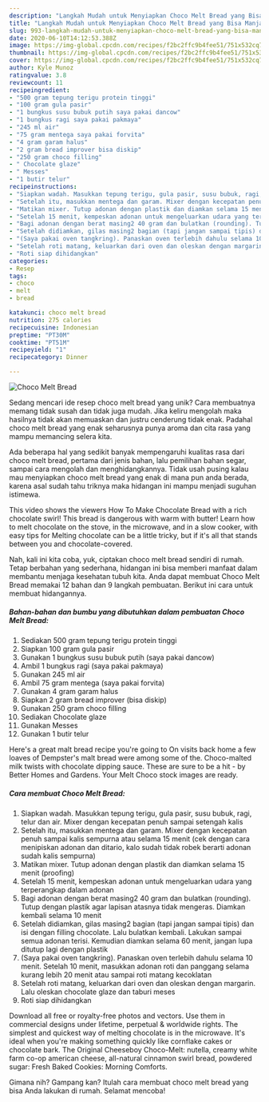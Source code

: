 ```yaml
---
description: "Langkah Mudah untuk Menyiapkan Choco Melt Bread yang Bisa Manjain Lidah"
title: "Langkah Mudah untuk Menyiapkan Choco Melt Bread yang Bisa Manjain Lidah"
slug: 993-langkah-mudah-untuk-menyiapkan-choco-melt-bread-yang-bisa-manjain-lidah
date: 2020-06-10T14:12:53.388Z
image: https://img-global.cpcdn.com/recipes/f2bc2ffc9b4fee51/751x532cq70/choco-melt-bread-foto-resep-utama.jpg
thumbnail: https://img-global.cpcdn.com/recipes/f2bc2ffc9b4fee51/751x532cq70/choco-melt-bread-foto-resep-utama.jpg
cover: https://img-global.cpcdn.com/recipes/f2bc2ffc9b4fee51/751x532cq70/choco-melt-bread-foto-resep-utama.jpg
author: Kyle Munoz
ratingvalue: 3.8
reviewcount: 11
recipeingredient:
- "500 gram tepung terigu protein tinggi"
- "100 gram gula pasir"
- "1 bungkus susu bubuk putih saya pakai dancow"
- "1 bungkus ragi saya pakai pakmaya"
- "245 ml air"
- "75 gram mentega saya pakai forvita"
- "4 gram garam halus"
- "2 gram bread improver bisa diskip"
- "250 gram choco filling"
- " Chocolate glaze"
- " Messes"
- "1 butir telur"
recipeinstructions:
- "Siapkan wadah. Masukkan tepung terigu, gula pasir, susu bubuk, ragi, telur dan air. Mixer dengan kecepatan penuh sampai setengah kalis"
- "Setelah itu, masukkan mentega dan garam. Mixer dengan kecepatan penuh sampai kalis sempurna atau selama 15 menit (cek dengan cara menipiskan adonan dan ditario, kalo sudah tidak robek berarti adonan sudah kalis sempurna)"
- "Matikan mixer. Tutup adonan dengan plastik dan diamkan selama 15 menit (proofing)"
- "Setelah 15 menit, kempeskan adonan untuk mengeluarkan udara yang terperangkap dalam adonan"
- "Bagi adonan dengan berat masing2 40 gram dan bulatkan (rounding). Tutup dengan plastik agar lapisan atasnya tidak mengeras. Diamkan kembali selama 10 menit"
- "Setelah didiamkan, gilas masing2 bagian (tapi jangan sampai tipis) dan isi dengan filling chocolate. Lalu bulatkan kembali. Lakukan sampai semua adonan terisi. Kemudian diamkan selama 60 menit, jangan lupa ditutup lagi dengan plastik"
- "(Saya pakai oven tangkring). Panaskan oven terlebih dahulu selama 10 menit. Setelah 10 menit, masukkan adonan roti dan panggang selama kurang lebih 20 menit atau sampai roti matang kecoklatan"
- "Setelah roti matang, keluarkan dari oven dan oleskan dengan margarin. Lalu oleskan chocolate glaze dan taburi meses"
- "Roti siap dihidangkan"
categories:
- Resep
tags:
- choco
- melt
- bread

katakunci: choco melt bread 
nutrition: 275 calories
recipecuisine: Indonesian
preptime: "PT30M"
cooktime: "PT51M"
recipeyield: "1"
recipecategory: Dinner

---
```



![Choco Melt Bread](https://img-global.cpcdn.com/recipes/f2bc2ffc9b4fee51/751x532cq70/choco-melt-bread-foto-resep-utama.jpg)

Sedang mencari ide resep choco melt bread yang unik? Cara membuatnya memang tidak susah dan tidak juga mudah. Jika keliru mengolah maka hasilnya tidak akan memuaskan dan justru cenderung tidak enak. Padahal choco melt bread yang enak seharusnya punya aroma dan cita rasa yang mampu memancing selera kita.

Ada beberapa hal yang sedikit banyak mempengaruhi kualitas rasa dari choco melt bread, pertama dari jenis bahan, lalu pemilihan bahan segar, sampai cara mengolah dan menghidangkannya. Tidak usah pusing kalau mau menyiapkan choco melt bread yang enak di mana pun anda berada, karena asal sudah tahu triknya maka hidangan ini mampu menjadi suguhan istimewa.

This video shows the viewers How To Make Chocolate Bread with a rich chocolate swirl! This bread is dangerous with warm with butter! Learn how to melt chocolate on the stove, in the microwave, and in a slow cooker, with easy tips for Melting chocolate can be a little tricky, but if it&#39;s all that stands between you and chocolate-covered.


Nah, kali ini kita coba, yuk, ciptakan choco melt bread sendiri di rumah. Tetap berbahan yang sederhana, hidangan ini bisa memberi manfaat dalam membantu menjaga kesehatan tubuh kita. Anda dapat membuat Choco Melt Bread memakai 12 bahan dan 9 langkah pembuatan. Berikut ini cara untuk membuat hidangannya.

<!--inarticleads1-->

##### Bahan-bahan dan bumbu yang dibutuhkan dalam pembuatan Choco Melt Bread:

1. Sediakan 500 gram tepung terigu protein tinggi
1. Siapkan 100 gram gula pasir
1. Gunakan 1 bungkus susu bubuk putih (saya pakai dancow)
1. Ambil 1 bungkus ragi (saya pakai pakmaya)
1. Gunakan 245 ml air
1. Ambil 75 gram mentega (saya pakai forvita)
1. Gunakan 4 gram garam halus
1. Siapkan 2 gram bread improver (bisa diskip)
1. Gunakan 250 gram choco filling
1. Sediakan  Chocolate glaze
1. Gunakan  Messes
1. Gunakan 1 butir telur


Here&#39;s a great malt bread recipe you&#39;re going to On visits back home a few loaves of Dempster&#39;s malt bread were among some of the. Choco-malted milk twists with chocolate dipping sauce. These are sure to be a hit - by Better Homes and Gardens. Your Melt Choco stock images are ready. 

<!--inarticleads2-->

##### Cara membuat Choco Melt Bread:

1. Siapkan wadah. Masukkan tepung terigu, gula pasir, susu bubuk, ragi, telur dan air. Mixer dengan kecepatan penuh sampai setengah kalis
1. Setelah itu, masukkan mentega dan garam. Mixer dengan kecepatan penuh sampai kalis sempurna atau selama 15 menit (cek dengan cara menipiskan adonan dan ditario, kalo sudah tidak robek berarti adonan sudah kalis sempurna)
1. Matikan mixer. Tutup adonan dengan plastik dan diamkan selama 15 menit (proofing)
1. Setelah 15 menit, kempeskan adonan untuk mengeluarkan udara yang terperangkap dalam adonan
1. Bagi adonan dengan berat masing2 40 gram dan bulatkan (rounding). Tutup dengan plastik agar lapisan atasnya tidak mengeras. Diamkan kembali selama 10 menit
1. Setelah didiamkan, gilas masing2 bagian (tapi jangan sampai tipis) dan isi dengan filling chocolate. Lalu bulatkan kembali. Lakukan sampai semua adonan terisi. Kemudian diamkan selama 60 menit, jangan lupa ditutup lagi dengan plastik
1. (Saya pakai oven tangkring). Panaskan oven terlebih dahulu selama 10 menit. Setelah 10 menit, masukkan adonan roti dan panggang selama kurang lebih 20 menit atau sampai roti matang kecoklatan
1. Setelah roti matang, keluarkan dari oven dan oleskan dengan margarin. Lalu oleskan chocolate glaze dan taburi meses
1. Roti siap dihidangkan


Download all free or royalty-free photos and vectors. Use them in commercial designs under lifetime, perpetual &amp; worldwide rights. The simplest and quickest way of melting chocolate is in the microwave. It&#39;s ideal when you&#39;re making something quickly like cornflake cakes or chocolate bark. The Original Cheeseboy Choco-Melt: nutella, creamy white farm co-op american cheese, all-natural cinnamon swirl bread, powdered sugar: Fresh Baked Cookies: Morning Comforts. 

Gimana nih? Gampang kan? Itulah cara membuat choco melt bread yang bisa Anda lakukan di rumah. Selamat mencoba!
